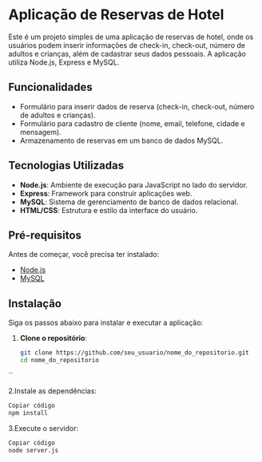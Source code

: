 # Aplicação de Reservas de Hotel

Este é um projeto simples de uma aplicação de reservas de hotel, onde os usuários podem inserir informações de check-in, check-out, número de adultos e crianças, além de cadastrar seus dados pessoais. A aplicação utiliza Node.js, Express e MySQL.

## Funcionalidades

- Formulário para inserir dados de reserva (check-in, check-out, número de adultos e crianças).
- Formulário para cadastro de cliente (nome, email, telefone, cidade e mensagem).
- Armazenamento de reservas em um banco de dados MySQL.

## Tecnologias Utilizadas

- **Node.js**: Ambiente de execução para JavaScript no lado do servidor.
- **Express**: Framework para construir aplicações web.
- **MySQL**: Sistema de gerenciamento de banco de dados relacional.
- **HTML/CSS**: Estrutura e estilo da interface do usuário.

## Pré-requisitos

Antes de começar, você precisa ter instalado:

- [Node.js](https://nodejs.org/)
- [MySQL](https://dev.mysql.com/downloads/)

## Instalação

Siga os passos abaixo para instalar e executar a aplicação:

1. **Clone o repositório**:

   ```bash
   git clone https://github.com/seu_usuario/nome_do_repositorio.git
   cd nome_do_repositorio
``

2.Instale as dependências:

```bash
Copiar código
npm install
```
3.Execute o servidor:

```bash
Copiar código
node server.js
```
